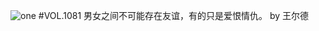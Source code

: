 ![one](http://image.wufazhuce.com/Fi8XSRZCdEi-67YEpZAPF0KRsr6X)
#VOL.1081
男女之间不可能存在友谊，有的只是爱恨情仇。 by 王尔德